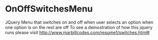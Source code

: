 # OnOffSwitchesMenu
JQuery Menu that switches on and off when user selects an option when one option is on the rest are off
To see a demostration of how this jquery runs please visit
http://www.marbillcodes.com/resume1/switches.html#
